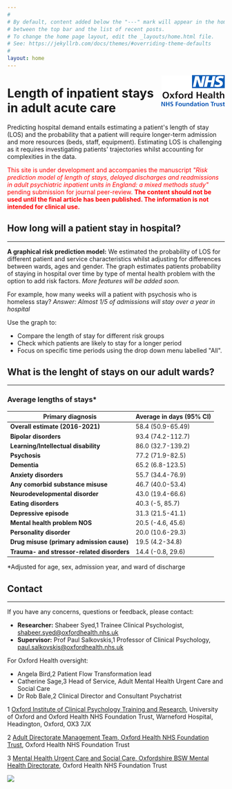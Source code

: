 ```yaml
---
#
# By default, content added below the "---" mark will appear in the home page
# between the top bar and the list of recent posts.
# To change the home page layout, edit the _layouts/home.html file.
# See: https://jekyllrb.com/docs/themes/#overriding-theme-defaults
#
layout: home
---
```

<img style="float: right;" src="https://raw.githubusercontent.com/ohft/lengthofstay/master/ohft%20logo%20smaller%20new.png">

# Length of inpatient stays in adult acute care

Predicting hospital demand entails estimating a patient's length of stay (LOS) and the probability that a patient will require longer-term admission and more resources (beds, staff, equipment). Estimating LOS is challenging as it requires investigating patients' trajectories whilst accounting for complexities in the data.

<span style="color:red">This site is under development and accompanies the manuscript *"Risk prediction model of length of stays, delayed discharges and readmissions in adult psychiatric inpatient units in England: a mixed methods study"* pending submission for journal peer-review. **The content should not be used until the final article has been published. The information is not intended for clinical use.** </span>

## How long will a patient stay in hospital? 
------------------------------------------

**A graphical risk prediction model:** 
We estimated the probability of LOS for different patient and service characteristics whilst adjusting for differences between wards, ages and gender.
The graph estimates patients probability of staying in hospital over time by type of mental health problem with the option to add risk factors.
*More features will be added soon.*

For example, how many weeks will a patient with psychosis who is homeless stay? *Answer: Almost 1/5 of admissions will stay over a year in hospital*

Use the graph to:
* Compare the length of stay for different risk groups
* Check which patients are likely to stay for a longer period
* Focus on specific time periods using the drop down menu labelled "All".

<div class="flourish-embed flourish-chart" data-src="visualisation/7620590" data-width="800px" data-height="600px"><script src="https://public.flourish.studio/resources/embed.js"></script></div>


## What is the lenght of stays on our adult wards?
----------------------

### Average lengths of stays*

 | Primary diagnosis | Average in days (95% CI) | 
 | --- | --- | 
 | **Overall estimate (2016-2021)** | 58.4 (50.9-65.49) | 
 | **Bipolar disorders** | 93.4 (74.2-112.7) | 
 | **Learning/Intellectual disability** | 86.0 (32.7-139.2) | 
 | **Psychosis** | 77.2 (71.9-82.5) | 
 | **Dementia** | 65.2 (6.8-123.5) | 
 | **Anxiety disorders** | 55.7 (34.4-76.9) | 
 | **Any comorbid substance misuse** | 46.7 (40.0-53.4) | 
 | **Neurodevelopmental disorder** | 43.0 (19.4-66.6) | 
 | **Eating disorders** | 40.3 (-5, 85.7) | 
 | **Depressive episode** | 31.3 (21.5-41.1) | 
 | **Mental health problem NOS** | 20.5 (-4.6, 45.6) | 
 | **Personality disorder** | 20.0 (10.6-29.3) | 
 | **Drug misuse (primary admission cause)** | 19.5 (4.2-34.8) | 
 | **Trauma- and stressor-related disorders** | 14.4 (-0.8, 29.6) | 

*Adjusted for age, sex, admission year, and ward of discharge

## Contact
-------------------

If you have any concerns, questions or feedback, please contact:

* **Researcher:** Shabeer Syed,1  Trainee Clinical Psychologist, shabeer.syed@oxfordhealth.nhs.uk 
* **Supervisor:** Prof Paul Salkovskis,1  Professor of Clinical Psychology, paul.salkovskis@oxfordhealth.nhs.uk

For Oxford Health oversight:

* Angela Bird,2 Patient Flow Transformation lead
* Catherine Sage,3 Head of Service, Adult Mental Health Urgent Care and Social Care
* Dr Rob Bale,2 Clinical Director and Consultant Psychatrist

1 [Oxford Institute of Clinical Psychology Training and Research](https://oxicptr.web.ox.ac.uk/people#/), University of Oxford and Oxford Health NHS Foundation Trust, Warneford Hospital, Headington, Oxford, OX3 7JX

2 [Adult Directorate Management Team, Oxford Health NHS Foundation Trust](https://www.oxfordhealth.nhs.uk/about-us/), Oxford Health NHS Foundation Trust

3 [Mental Health Urgent Care and Social Care, Oxfordshire BSW Mental Health Directorate](https://www.oxfordhealth.nhs.uk/about-us/), Oxford Health NHS Foundation Trust


[![](https://www.oxfordhealth.nhs.uk/wp-content/uploads/2017/12/sign-wintle-1140x300.jpg)](https://www.oxfordhealth.nhs.uk/)


<script src="http://code.jquery.com/jquery-1.4.2.min.js"></script> <script> var x = document.getElementsByClassName("site-footer-credits"); setTimeout(() => { x[0].remove(); }, 10); </script>
